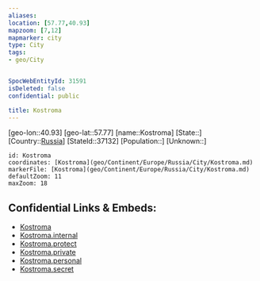 ```yaml
---
aliases: 
location: [57.77,40.93]
mapzoom: [7,12] 
mapmarker: city 
type: City
tags:
- geo/City


SpocWebEntityId: 31591
isDeleted: false
confidential: public

title: Kostroma
---
```

[geo-lon::40.93]
[geo-lat::57.77]
[name::Kostroma]
[State::]
[Country::[Russia](geo/Continent/Europe/Russia.md)]
[StateId::37132]
[Population::]
[Unknown::]


```leaflet
id: Kostroma
coordinates: [Kostroma](geo/Continent/Europe/Russia/City/Kostroma.md)
markerFile: [Kostroma](geo/Continent/Europe/Russia/City/Kostroma.md)
defaultZoom: 11 
maxZoom: 18
```


## Confidential Links & Embeds: 
- [Kostroma](../../../../../../_public/geo/Continent/Europe/Russia/City/Kostroma.md) 
- [Kostroma.internal](../../../../../../_internal/geo/Continent/Europe/Russia/City/Kostroma.internal.md) 
- [Kostroma.protect](../../../../../../_protect/geo/Continent/Europe/Russia/City/Kostroma.protect.md) 
- [Kostroma.private](../../../../../../_private/geo/Continent/Europe/Russia/City/Kostroma.private.md) 
- [Kostroma.personal](../../../../../../_personal/geo/Continent/Europe/Russia/City/Kostroma.personal.md) 
- [Kostroma.secret](../../../../../../_secret/geo/Continent/Europe/Russia/City/Kostroma.secret.md) 
